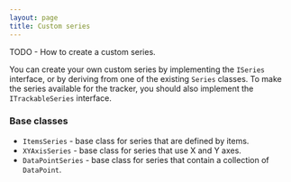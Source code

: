 ```yaml
---
layout: page
title: Custom series
---
```


TODO - How to create a custom series.

You can create your own custom series by implementing the `ISeries` interface, or by deriving from one of the existing `Series` classes.
To make the series available for the tracker, you should also implement the `ITrackableSeries` interface.

### Base classes

- `ItemsSeries` - base class for series that are defined by items.
- `XYAxisSeries` - base class for series that use X and Y axes.
- `DataPointSeries` - base class for series that contain a collection of `DataPoint`.